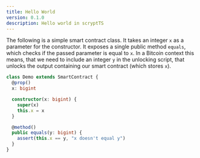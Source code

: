 ```yaml
---
title: Hello World
version: 0.1.0
description: Hello world in scryptTS
---
```


The following is a simple smart contract class. It takes an integer `x` as a parameter for the constructor.
It exposes a single public method `equals`, which checks if the passed parameter is equal to `x`.
In a Bitcoin context this means, that we need to include an integer `y` in the unlocking script, that unlocks the output containing our smart contract (which stores `x`).

```typescript
class Demo extends SmartContract {
  @prop()
  x: bigint

  constructor(x: bigint) {
    super(x)
    this.x = x
  }

  @method()
  public equals(y: bigint) {
    assert(this.x == y, "x doesn't equal y")
  }
}
```
